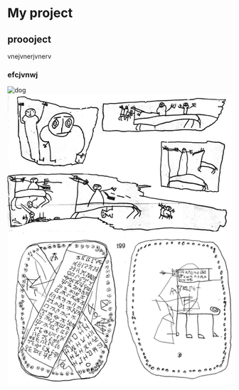# My project
## proooject
vnejvnerjvnerv
### efcjvnwj
![dog](https://i.ytimg.com/vi/MPV2METPeJU/maxresdefault.jpg)
![O](Onfim.jpg)
![B](Bb199.gif)
